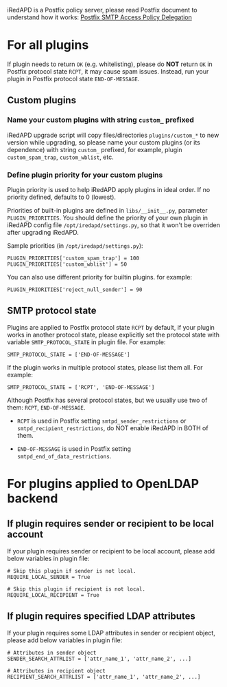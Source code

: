 iRedAPD is a Postfix policy server, please read Postfix document to understand
how it works:
[Postfix SMTP Access Policy Delegation](http://www.postfix.org/SMTPD_POLICY_README.html#protocol)

# For all plugins

If plugin needs to return `OK` (e.g. whitelisting), please do __NOT__ return
`OK` in Postfix protocol state `RCPT`, it may cause spam issues. Instead,
run your plugin in Postfix protocol state `END-OF-MESSAGE`.

## Custom plugins

### Name your custom plugins with string `custom_` prefixed

iRedAPD upgrade script will copy files/directories `plugins/custom_*` to new
version while upgrading, so please name your custom plugins (or its dependence)
with string `custom_` prefixed, for example, plugin `custom_spam_trap`,
`custom_wblist`, etc.

### Define plugin priority for your custom plugins

Plugin priority is used to help iRedAPD apply plugins in ideal order. If no
priority defined, defaults to 0 (lowest).

Priorities of built-in plugins are defined in `libs/__init__.py`, parameter
`PLUGIN_PRIORITIES`. You should define the priority of your own plugin in
iRedAPD config file `/opt/iredapd/settings.py`, so that it won't be overriden
after upgrading iRedAPD.

Sample priorities (in `/opt/iredapd/settings.py`):

```
PLUGIN_PRIORITIES['custom_spam_trap'] = 100
PLUGIN_PRIORITIES['custom_wblist'] = 50
```

You can also use different priority for builtin plugins. for example:

```
PLUGIN_PRIORITIES['reject_null_sender'] = 90
```

## SMTP protocol state

Plugins are applied to Postfix protocol state `RCPT` by default,
if your plugin works in another protocol state, please explicitly set the
protocol state with variable `SMTP_PROTOCOL_STATE` in plugin file. For example:

```
SMTP_PROTOCOL_STATE = ['END-OF-MESSAGE']
```

If the plugin works in multiple protocol states, please list them all. For
example:

```
SMTP_PROTOCOL_STATE = ['RCPT', 'END-OF-MESSAGE']
```

Although Postfix has several protocol states, but we usually use two of them:
`RCPT`, `END-OF-MESSAGE`.

* `RCPT` is used in Postfix setting `smtpd_sender_restrictions` or
  `smtpd_recipient_restrictions`, do NOT enable iRedAPD in BOTH of them.

* `END-OF-MESSAGE` is used in Postfix setting `smtpd_end_of_data_restrictions`.

# For plugins applied to OpenLDAP backend

## If plugin requires sender or recipient to be local account

If your plugin requires sender or recipient to be local account, please add
below variables in plugin file:

```
# Skip this plugin if sender is not local.
REQUIRE_LOCAL_SENDER = True

# Skip this plugin if recipient is not local.
REQUIRE_LOCAL_RECIPIENT = True
```

## If plugin requires specified LDAP attributes

If your plugin requires some LDAP attributes in sender or recipient object,
please add below variables in plugin file:

```
# Attributes in sender object
SENDER_SEARCH_ATTRLIST = ['attr_name_1', 'attr_name_2', ...]

# Attributes in recipient object
RECIPIENT_SEARCH_ATTRLIST = ['attr_name_1', 'attr_name_2', ...]
```
